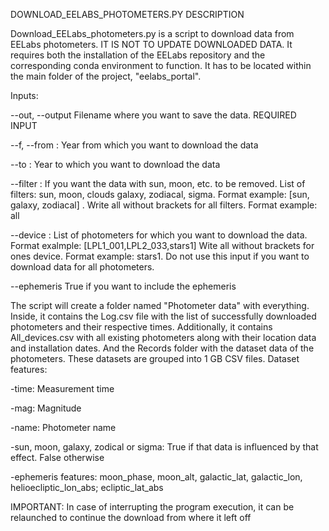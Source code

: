 DOWNLOAD_EELABS_PHOTOMETERS.PY DESCRIPTION

Download_EELabs_photometers.py is a script to download data from EELabs photometers. IT IS NOT TO UPDATE DOWNLOADED DATA. It 
requires both the installation of the EELabs repository and the corresponding conda environment to function. It has to be located 
within the main folder of the project, "eelabs_portal".

Inputs:

--out, --output Filename where you want to save the data. REQUIRED INPUT


--f, --from : Year from which you want to download the data

--to : Year to which you want to download the data

--filter : If you want the data with sun, moon, etc. to be removed. List of filters: sun, moon, clouds galaxy, zodiacal, sigma. 
Format example: [sun, galaxy, zodiacal] . Write all without brackets for all filters. Format example: all

--device : List of photometers for which you want to download the data. Format exalmple: [LPL1_001,LPL2_033,stars1] Wite all 
without brackets for ones device. Format example: stars1. Do not use this input if you want to download data for all photometers.

--ephemeris True  if you want to include the ephemeris

The script will create a folder named "Photometer data" with everything. Inside, it contains the Log.csv file with the list of 
successfully downloaded photometers and their respective times. Additionally, it contains All_devices.csv with all existing 
photometers along with their location data and installation dates. And the Records folder with the dataset data of the photometers. 
These datasets are grouped into 1 GB CSV files. Dataset features:

-time: Measurement time

-mag: Magnitude

-name: Photometer name

-sun, moon, galaxy, zodical or sigma: True if that data is influenced by that effect. False otherwise

-ephemeris features: moon_phase, moon_alt, galactic_lat, galactic_lon, helioecliptic_lon_abs; ecliptic_lat_abs

IMPORTANT: In case of interrupting the program execution, it can be relaunched to continue the download from where it left off
